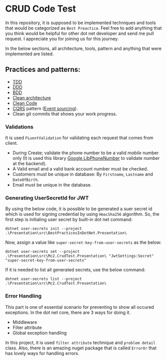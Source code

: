 # CRUD Code Test 

In this repository, it is supposed to be implemented techniques and tools that would be 
categorized as `Best Preactice`. Feel free to add anything that you think would be helpful
for other dot net developer and send me pull request. I appreciate you for joining us
for this journey.

In the below sections, all architecture, tools, pattern and anything that were implemented are listed.
## Practices and patterns:

- [TDD](https://docs.microsoft.com/en-us/visualstudio/test/quick-start-test-driven-development-with-test-explorer?view=vs-2022)
- [DDD](https://en.wikipedia.org/wiki/Domain-driven_design)
- [BDD](https://en.wikipedia.org/wiki/Behavior-driven_development)
- [Clean architecture](https://github.com/jasontaylordev/CleanArchitecture)
- [Clean Code](https://en.wikipedia.org/wiki/SonarQube)
- [CQRS](https://en.wikipedia.org/wiki/Command%E2%80%93query_separation#Command_query_responsibility_separation) pattern ([Event sourcing](https://en.wikipedia.org/wiki/Domain-driven_design#Event_sourcing)).
- Clean git commits that shows your work progress.

### Validations
It is used `FLuentValidation` for validating each request that comes from client.
- During Create; validate the phone number to be a valid *mobile* number only (It is used this library [Google LibPhoneNumber](https://github.com/google/libphonenumber) to validate number at the backend).
- A Valid email and a valid bank account number must be checked.
- Customers must be unique in database: By `Firstname`, `Lastname` and `DateOfBirth`.
- Email must be unique in the database.


### Generating UserSecretId for JWT
By using the below code, it is possible to be generated a suer secret id which is used
for signing credential by using `HmacSha256` algorithm. So, the first step is initialing
user secret by built-in dot net command:
```
dotnet user-secrets init --project .\Presentation\src\BestPracticesInDotNet.Presentation\
```
Now, assign a value like `super-secret-key-from-user-secrets` as the below:
```
dotnet user-secrets set --project .\Presentation\src\Mc2.CrudTest.Presentation\ "JwtSettings:Secret" "super-secret-key-from-user-secrets"
```
If it is needed to list all generated secrets, use the below command:
```
dotnet user-secrets list --project .\Presentation\src\Mc2.CrudTest.Presentation\
```

### Error Handling
This part is one of essential scenario for preventing to show all occured exceptions.
In the dot net core, there are 3 ways for doing it. 
- Middleware
- Filter attribute
- Global exception handling

In this project, it is used `filter attribute` technique and `problem detail` class.
Also, there is an amazing nuget package that is called  `ErrorOr` that has lovely ways
for handling errors.